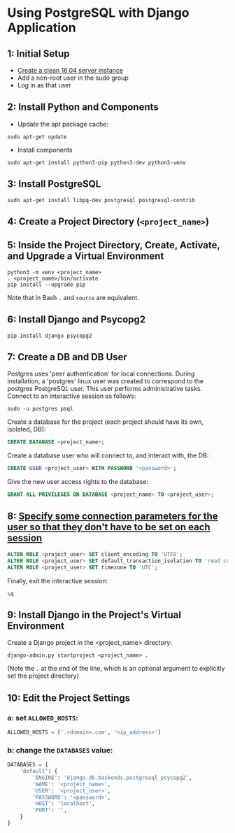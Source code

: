 Using PostgreSQL with Django Application
========================================

1: Initial Setup
----------------

- [Create a clean 16.04 server instance][link01]
- Add a non-root user in the sudo group
- Log in as that user


2: Install Python and Components
--------------------------------

- Update the apt package cache:
```
sudo apt-get update
```

- Install components
```
sudo apt-get install python3-pip python3-dev python3-venv
```

3: Install PostgreSQL
---------------------
```
sudo apt-get install libpq-dev postgresql postgresql-contrib
```

4: Create a Project Directory (`<project_name>`)
----------------------------------------------

5: Inside the Project Directory, Create, Activate, and Upgrade a Virtual Environment
------------------------------------------------------------------------------------
```
python3 -m venv <project_name>
. <project_name>/bin/activate
pip install --upgrade pip
```

Note that in Bash `.` and `source` are equivalent.

6: Install Django and Psycopg2
------------------------------
```
pip install django psycopg2
```

7: Create a DB and DB User
--------------------------

Postgres uses 'peer authentication'  for local connections. During installation, a 'postgres' linux user was created to correspond 
to the postgres PostgreSQL user. This user performs administrative tasks. Connect to an interactive session as follows:

```
sudo -u postgres psql
```

Create a database for the project (each project should have its own, isolated, DB):

```SQL
CREATE DATABASE <project_name>;
```

Create a database user who will connect to, and interact with, the DB:

```SQL
CREATE USER <project_user> WITH PASSWORD '<password>';
```

Give the new user access rights to the database:

```SQL
GRANT ALL PRIVILEGES ON DATABASE <project_name> TO <project_user>;
```

8: [Specify some connection parameters for the user so that they don't have to be set on each session][link02]
--------------------------------------------------------------------------------------------------------------

```SQL
ALTER ROLE <project_user> SET client_encoding TO 'UTF8';
ALTER ROLE <project_user> SET default_transaction_isolation TO 'read committed';
ALTER ROLE <project_user> SET timezone TO 'UTC';
```

Finally, exit the interactive session:

```
\q
```

9: Install Django in the Project's Virtual Environment
------------------------------------------------------

Create a Django project in the <project_name> directory:

```
django-admin.py startproject <project_name> .
```

(Note the `.` at the end of the line, which is an optional argument to explicitly set the project directory)

10: Edit the Project Settings
-----------------------------

### a: set `ALLOWED_HOSTS`: ###

```Python
ALLOWED_HOSTS = ['.<domain>.com', '<ip_address>']
```

### b: change the `DATABASES` value: ###

```Python
DATABASES = {
    'default': {
        'ENGINE': 'django.db.backends.postgresql_psycopg2',
        'NAME': '<project_name>',
        'USER': '<project_user>',
        'PASSWORD': '<password>',
        'HOST': 'localhost',
        'PORT': '',
    }
}
```



[link01]: https://github.com/Crossroadsman/ServerAdmin/blob/master/LinodeAdminChecklist.md
[link02]: https://docs.djangoproject.com/en/1.11/ref/databases/#optimizing-postgresql-s-configuration
